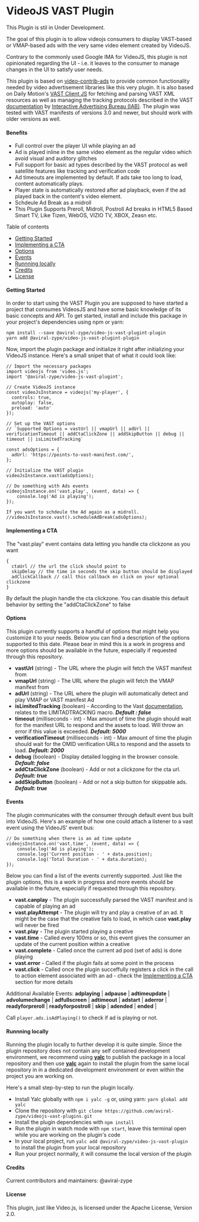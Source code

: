  VideoJS VAST Plugin
=======================
This Plugin is stil in Under Development.

The goal of this plugin is to allow videojs consumers to display VAST-based or VMAP-based ads with the very same video element created by VideoJS.

Contrary to the commonly used Google IMA for VideoJS, this plugin is not opinionated regarding the UI - i.e. it leaves to the consumer to manage changes in the UI to satisfy user needs.

This plugin is based on [video-contrib-ads](https://github.com/videojs/videojs-contrib-ads) to provide common functionality needed by video advertisement libraries like this very plugin. It is also based on Daily Motion's [VAST Client JS](https://github.com/dailymotion/vast-client-js) for fetching and parsing VAST XML resources as well as managing the tracking protocols described in the VAST [documentation](https://www.iab.com/guidelines/vast/) by [Interactive Advertising Bureau (IAB)](https://www.iab.com/). The plugin was tested with VAST manifests of versions 3.0 and newer, but should work with older versions as well.

#### Benefits

* Full control over the player UI while playing an ad
* Ad is played inline in the same video element as the regular video which avoid visual and auditory glitches
* Full support for basic ad types described by the VAST protocol as well satellite features like tracking and verification code
* Ad timeouts are implemented by default. If ads take too long to load, content automatically plays.
* Player state is automatically restored after ad playback, even if the ad played back in the content's video element.
* Schdeule Ad Break as a midroll
* This Plugin Supports Preroll, Midroll, Postroll Ad breaks in HTML5 Based Smart TV, Like Tizen, WebOS, VIZIO TV, XBOX, Zeasn etc.

Table of contents

* [Getting Started](#getting-started)
* [Implementing a CTA](#implementing-a-cta)
* [Options](#options)
* [Events](#events)
* [Runnning locally](#runnning-locally)
* [Credits](#credits)
* [License](#license)

#### Getting Started

In order to start using the VAST Plugin you are supposed to have started a project that consumes VideosJS and have some basic knowledge of its basic concepts and API. To get started, install and include this package in your project's dependencies using npm or yarn:

```
npm install --save @aviral-zype/video-js-vast-plugint-plugin
yarn add @aviral-zype/video-js-vast-plugint-plugin
```

Now, import the plugin package and initialize it right after initializing your VideoJS instance. Here's a small snipet that of what it could look like:

```
// Import the necessary packages
import videojs from 'video.js';
import '@aviral-zype/video-js-vast-plugint';

// Create VideoJS instance
const videoJsInstance = videojs('my-player', {
  controls: true,
  autoplay: false,
  preload: 'auto'
});

// Set up the VAST options
// `Supported Options = vastUrl || vmapUrl || adUrl || verificationTimeout || addCtaClickZone || addSkipButton || debug || timeout || isLimitedTracking`

const adsOptions = {
  adUrl: 'https://points-to-vast-manifest.com/',
};

// Initialize the VAST plugin
videoJsInstance.vast(adsOptions);

// Do something with Ads events
videojsInstance.on('vast.play', (event, data) => {
    console.log('Ad is playing');
});

If you want to schdeule the Ad again as a midroll.
//videoJsInstance.vast().scheduleAdBreak(adsOptions);

```
#### Implementing a CTA

The "vast.play" event contains data letting you handle cta clickzone as you want
```
{
  ctaUrl // the url the click should point to
  skipDelay // the time in seconds the skip button should be displayed
  adClickCallback // call this callback on click on your optional clickzone
}
```
By default the plugin handle the cta clickzone. You can disable this default behavior by setting the "addCtaClickZone" to false

#### Options

This plugin currently supports a handful of options that might help you customize it to your needs. Below you can find a description of the options supported to this date. Please bear in mind this is a work in progress and more options should be available in the future, especially if requested through this repository.

* **vastUrl** (string) - The URL where the plugin will fetch the VAST manifest from
* **vmapUrl** (string) - The URL where the plugin will fetch the VMAP manifest from
* **adUrl** (string) - The URL where the plugin will automatically detect and play VMAP or VAST manifest Ad
* **isLimitedTracking** (boolean) - According to the Vast [documentation](https://interactiveadvertisingbureau.github.io/vast/vast4macros/vast4-macros-latest.html#macro-spec-limitadtracking), relates to the LIMITADTRACKING macro. ***Default : false***
* **timeout** (milliseconds - int) - Max amount of time the plugin should wait for the manifest URL to respond and the assets to load. Will throw an error if this value is exceeded. ***Default: 5000***
* **verificationTimeout** (milliseconds - int) - Max amount of time the plugin should wait for the OMID verification URLs to respond and the assets to load. ***Default: 2000***
* **debug** (boolean) - Display detailed logging in the browser console. ***Default: false***
* **addCtaClickZone** (boolean) - Add or not a clickzone for the cta url. ***Default: true***
* **addSkipButton** (boolean) - Add or not a skip button for skippable ads. ***Default: true***

#### Events

The plugin communicates with the consumer through default event bus built into VideoJS. Here's an example of how one could attach a listener to a vast event using the VideoJS' event bus:

```
// Do something when there is an ad time update
videojsInstance.on('vast.time', (event, data) => {
    console.log('Ad is playing');
    console.log('Current position - ' + data.position);
    console.log('Total Duration - ' + data.duration);
});
```

Below you can find a list of the events currently supported. Just like the plugin options, this is a work in progress and more events should be available in the future, especially if requested through this repository.

* **vast.canplay** - The plugin successfully parsed the VAST manifest and is capable of playing an ad
* **vast.playAttempt** - The plugin will try and play a creative of an ad. It might be the case that the creative fails to load, in which case **vast.play** will never be fired
* **vast.play** - The plugin started playing a creative
* **vast.time** - Called every 100ms or so, this event gives the consumer an update of the current position within a creative
* **vast.complete** - Called once the current ad pod (set of ads) is done playing
* **vast.error** - Called if the plugin fails at some point in the process
* **vast.click** - Called once the plugin succeffully registers a click in the call to action element associated with an ad - check the [Implementing a CTA](#implementing-a-cta) section for more details

Additional Available Events: 
**adplaying** | **adpause** | **adtimeupdate** | **advolumechange** | **adfullscreen** | **adtimeout** | **adstart** | **aderror** | **readyforpreroll** | **readyforpostroll** | **skip** | **adended** | **ended** |

Call `player.ads.isAdPlaying()` to check if ad is playing or not.
#### Runnning locally

Running the plugin locally to further develop it is quite simple. Since the plugin repository does not contain any self contained development environment, we recommend using [**yalc**](https://www.npmjs.com/package/yalc) to publish the package in a local repository and then use [**yalc**](https://www.npmjs.com/package/yalc) again to install the plugin from the same local repository in in a dedicated development environment or even within the project you are working on.

Here's a small step-by-step to run the plugin locally.

* Install Yalc globally with ```npm i yalc -g``` or, using yarn: ```yarn global add yalc```
* Clone the repository with ```git clone https://github.com/aviral-zype/videojs-vast-plugins.git```
* Install the plugin dependencies with ```npm install```
* Run the plugin in watch mode with ```npm start```, leave this terminal open while you are working on the plugin's code
* In your local project, run ```yalc add @aviral-zype/video-js-vast-plugin``` to install the plugin from your local repository
* Run your project normally, it will consume the local version of the plugin

#### Credits

Current contributors and maintainers: @aviral-zype

#### License
This plugin, just like Video.js, is licensed under the Apache License, Version 2.0.
